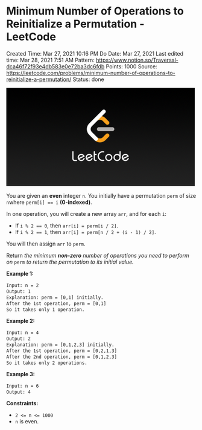 # Minimum Number of Operations to Reinitialize a Permutation - LeetCode

Created Time: Mar 27, 2021 10:16 PM
Do Date: Mar 27, 2021
Last edited time: Mar 28, 2021 7:51 AM
Pattern: https://www.notion.so/Traversal-dca46f72f93e4db583e0e72ba3dc6fdb
Points: 1000
Source: https://leetcode.com/problems/minimum-number-of-operations-to-reinitialize-a-permutation/
Status: done

![LeetCode_Sharing.png](problems/Minimum%20Number%20of%20Operations%20to%20Reinitialize%20a%20Per%20380074e5e5ac4fa1926d23f220128f1a/LeetCode_Sharing.png)

You are given an **even** integer `n`​​​​​​. You initially have a permutation `perm` of size `n`​​ where `perm[i] == i`​ **(0-indexed)**​​​​.

In one operation, you will create a new array `arr`, and for each `i`:

- If `i % 2 == 0`, then `arr[i] = perm[i / 2]`.
- If `i % 2 == 1`, then `arr[i] = perm[n / 2 + (i - 1) / 2]`.

You will then assign `arr`​​​​ to `perm`.

Return *the minimum **non-zero** number of operations you need to perform on* `perm` *to return the permutation to its initial value.*

**Example 1:**

```
Input: n = 2
Output: 1
Explanation: perm = [0,1] initially.
After the 1st operation, perm = [0,1]
So it takes only 1 operation.
```

**Example 2:**

```
Input: n = 4
Output: 2
Explanation: perm = [0,1,2,3] initially.
After the 1st operation, perm = [0,2,1,3]
After the 2nd operation, perm = [0,1,2,3]
So it takes only 2 operations.
```

**Example 3:**

```
Input: n = 6
Output: 4
```

**Constraints:**

- `2 <= n <= 1000`
- `n`​​​​​​ is even.